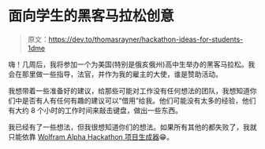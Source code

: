 # 面向学生的黑客马拉松创意

> 原文：<https://dev.to/thomasrayner/hackathon-ideas-for-students-1dme>

嗨！几周后，我将参加一个为美国(特别是俄亥俄州)高中生举办的黑客马拉松。我会在那里做一些指导，法官，并作为我的雇主的大使，谁是赞助活动。

我想带着一些准备好的建议，给那些可能对工作没有任何想法的团队，我想知道你们中是否有人有任何有趣的建议可以“借用”给我。他们可能没有太多的经验，他们有大约 8 个小时的工作时间来敲击键盘，做出一些东西。

我已经有了一些想法，但我很想知道你们的想法。如果所有其他的都失败了，我就只能依靠 [Wolfram Alpha Hackathon 项目生成器](https://www.wolframcloud.com/objects/microsites/ProjectGenerator/idea?n=85)😁。